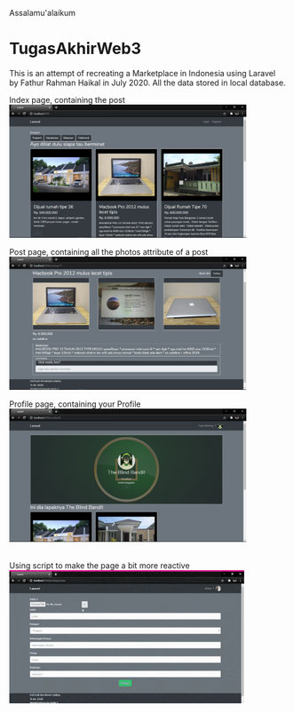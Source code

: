 Assalamu'alaikum
# TugasAkhirWeb3

This is an attempt of recreating a Marketplace in Indonesia using Laravel <br>
by Fathur Rahman Haikal in July 2020.
All the data stored in local database.

Index page, containing the post <br>
<img src="https://github.com/fathur-rahman/TugasAkhirWeb3/blob/master/Previews/Index.png" height=240>

Post page, containing all the photos attribute of a post <br>
<img src="https://github.com/fathur-rahman/TugasAkhirWeb3/blob/master/Previews/Detail.png" height=240>

Profile page, containing your Profile <br>
<img src="https://github.com/fathur-rahman/TugasAkhirWeb3/blob/master/Previews/Profile.png" height=240>


<br>
Using script to make the page a bit more reactive <br>
<img src="https://github.com/fathur-rahman/TugasAkhirWeb3/blob/master/Previews/Reactive%20input%20button%20script_1.gif" height=240>

